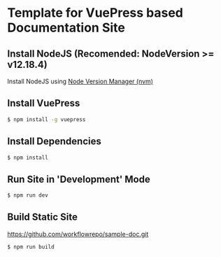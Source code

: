 # Template for VuePress based Documentation Site

## Install NodeJS (Recomended: NodeVersion >= v12.18.4)
Install NodeJS using [Node Version Manager (nvm)](https://www.digitalocean.com/community/tutorials/how-to-install-node-js-on-ubuntu-20-04#option-3-%E2%80%94-installing-node-using-the-node-version-manager)

## Install VuePress
```bash
$ npm install -g vuepress
```

## Install Dependencies
```bash
$ npm install
```

## Run Site in 'Development' Mode
```bash
$ npm run dev
```

## Build Static Site
https://github.com/workflowrepo/sample-doc.git
```bash
$ npm run build
```
